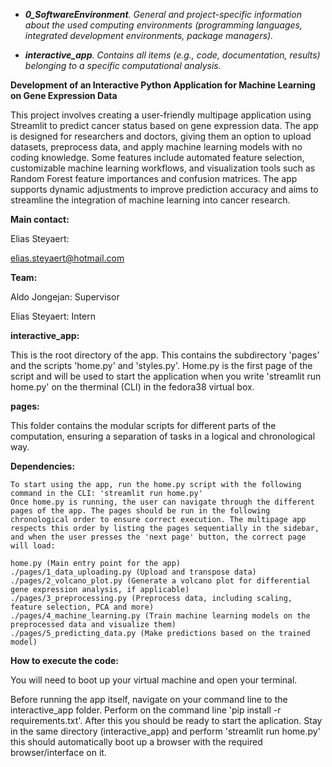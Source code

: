 * ***0_SoftwareEnvironment**.  General and project-specific information about the used computing environments (programming languages, integrated development environments, package managers).*

* ***interactive_app**. Contains all items (e.g., code, documentation, results) belonging to a specific computational analysis.*

**Development of an Interactive Python Application for Machine Learning on Gene Expression Data**

This project involves creating a user-friendly multipage application using Streamlit to predict cancer status based on gene expression data. The app is designed for researchers and doctors, giving them an option to upload datasets, preprocess data, and apply machine learning models with no coding knowledge. Some features include automated feature selection, customizable machine learning workflows, and visualization tools such as Random Forest feature importances and confusion matrices. The app supports dynamic adjustments to improve prediction accuracy and aims to streamline the integration of machine learning into cancer research.

**Main contact:** 

Elias Steyaert:

elias.steyaert@hotmail.com

**Team:**

Aldo Jongejan: Supervisor

Elias Steyaert: Intern


**interactive_app:** 

This is the root directory of the app. This contains the subdirectory 'pages' and the scripts 'home.py' and 'styles.py'. Home.py is the first page of the script and will be used to start the application when you write 'streamlit run home.py' on the therminal (CLI) in the fedora38 virtual box.

**pages:** 

This folder contains the modular scripts for different parts of the computation, ensuring a separation of tasks in a logical and chronological way.

**Dependencies:** 
```
To start using the app, run the home.py script with the following command in the CLI: 'streamlit run home.py'
Once home.py is running, the user can navigate through the different pages of the app. The pages should be run in the following chronological order to ensure correct execution. The multipage app respects this order by listing the pages sequentially in the sidebar, and when the user presses the 'next page' button, the correct page will load:

home.py (Main entry point for the app)
./pages/1_data_uploading.py (Upload and transpose data)
./pages/2_volcano_plot.py (Generate a volcano plot for differential gene expression analysis, if applicable)
./pages/3_preprocessing.py (Preprocess data, including scaling, feature selection, PCA and more)
./pages/4_machine_learning.py (Train machine learning models on the preprocessed data and visualize them)
./pages/5_predicting_data.py (Make predictions based on the trained model)
```

**How to execute the code:**

You will need to boot up your virtual machine and open your terminal.

Before running the app itself, navigate on your command line to the interactive_app folder. Perform on the command line 'pip install -r requirements.txt'. After this you should be ready to start the aplication. Stay in the same directory (interactive_app) and perform 'streamlit run home.py' this should automatically boot up a browser with the required browser/interface on it.

